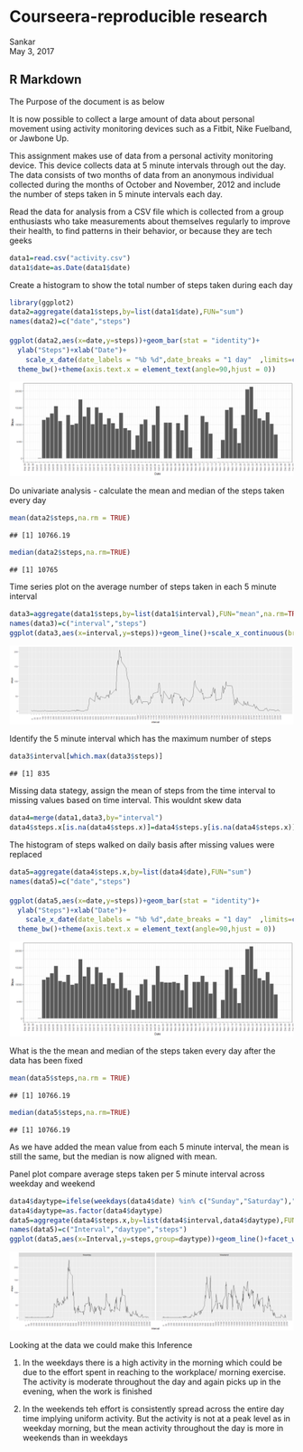 # Courseera-reproducible research
Sankar  
May 3, 2017  



## R Markdown
The Purpose of the document is as below

It is now possible to collect a large amount of data about personal movement using activity monitoring devices such as a Fitbit, Nike Fuelband, or Jawbone Up. 

This assignment makes use of data from a personal activity monitoring device. This device collects data at 5 minute intervals through out the day. The data consists of two months of data from an anonymous individual collected during the months of October and November, 2012 and include the number of steps taken in 5 minute intervals each day.

Read the data for analysis from a CSV file which is collected from a group enthusiasts who take measurements about themselves regularly to improve their health, to find patterns in their behavior, or because they are tech geeks


```r
data1=read.csv("activity.csv")
data1$date=as.Date(data1$date)
```

    
    
      

Create a histogram to show the total number of steps taken during each day  


```r
library(ggplot2)
data2=aggregate(data1$steps,by=list(data1$date),FUN="sum")
names(data2)=c("date","steps")

ggplot(data2,aes(x=date,y=steps))+geom_bar(stat = "identity")+
  ylab("Steps")+xlab("Date")+
    scale_x_date(date_labels = "%b %d",date_breaks = "1 day"  ,limits=c(min(data2$date),max(data2$date)))+
  theme_bw()+theme(axis.text.x = element_text(angle=90,hjust = 0))
```

![](instructions_fig/unnamed-chunk-2-1.png)<!-- -->
  
Do univariate analysis - calculate the mean and median of the steps taken every day


```r
mean(data2$steps,na.rm = TRUE)
```

```
## [1] 10766.19
```

```r
median(data2$steps,na.rm=TRUE)
```

```
## [1] 10765
```
  
Time series plot on the average number of steps taken in each 5 minute interval

```r
data3=aggregate(data1$steps,by=list(data1$interval),FUN="mean",na.rm=TRUE)
names(data3)=c("interval","steps")
ggplot(data3,aes(x=interval,y=steps))+geom_line()+scale_x_continuous(breaks = seq(0000,2355,25))+theme(axis.text.x = element_text(angle=90,hjust = 0))
```

![](instructions_fig/unnamed-chunk-4-1.png)<!-- -->

Identify the 5 minute interval which has the maximum number of steps

```r
data3$interval[which.max(data3$steps)]
```

```
## [1] 835
```

Missing data stategy, assign the mean of steps from the time interval to missing values based on time interval. This wouldnt skew data  

```r
data4=merge(data1,data3,by="interval")
data4$steps.x[is.na(data4$steps.x)]=data4$steps.y[is.na(data4$steps.x)]
```

The histogram of steps walked on daily basis after missing values were replaced

```r
data5=aggregate(data4$steps.x,by=list(data4$date),FUN="sum")
names(data5)=c("date","steps")

ggplot(data5,aes(x=date,y=steps))+geom_bar(stat = "identity")+
  ylab("Steps")+xlab("Date")+
    scale_x_date(date_labels = "%b %d",date_breaks = "1 day"  ,limits=c(min(data5$date),max(data5$date)))+
  theme_bw()+theme(axis.text.x = element_text(angle=90,hjust = 0))
```

![](instructions_fig/unnamed-chunk-7-1.png)<!-- -->

What is the the mean and median of the steps taken every day after the data has been fixed


```r
mean(data5$steps,na.rm = TRUE)
```

```
## [1] 10766.19
```

```r
median(data5$steps,na.rm=TRUE)
```

```
## [1] 10766.19
```
As we have added the mean value from each 5 minute interval, the mean is still the same, but the median is now aligned with mean.

Panel plot compare average steps taken per 5 minute interval across weekday and weekend


```r
data4$daytype=ifelse(weekdays(data4$date) %in% c("Sunday","Saturday"),"Weekend","Weekday")
data4$daytype=as.factor(data4$daytype)
data5=aggregate(data4$steps.x,by=list(data4$interval,data4$daytype),FUN="mean",na.rm=TRUE)
names(data5)=c("Interval","daytype","steps")
ggplot(data5,aes(x=Interval,y=steps,group=daytype))+geom_line()+facet_wrap(~daytype)+scale_x_continuous(breaks = seq(0000,2355,50))+theme(axis.text.x = element_text(angle=90,hjust = 0))
```

![](instructions_fig/unnamed-chunk-9-1.png)<!-- -->

Looking at the data we could make this Inference

1. In the weekdays there is a high activity in the morning which could be due to the effort spent in reaching to the workplace/ morning exercise. The activity is moderate throughout the day and again picks up in the evening, when the work is finished

2. In the weekends teh effort is consistently spread across the entire day time implying uniform activity. But the activity is not at a peak level as in weekday morning, but the mean activity throughout the day is more in weekends than in weekdays

